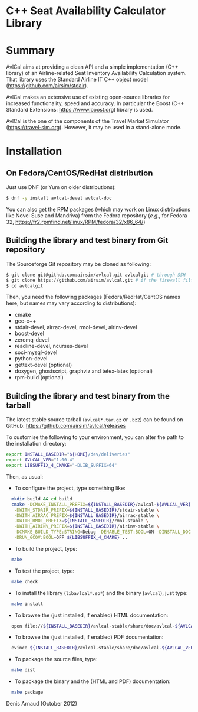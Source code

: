 C++ Seat Availability Calculator Library
========================================

# Summary
AvlCal aims at providing a clean API and a simple implementation
(C++ library) of an Airline-related Seat Inventory Availability
Calculation system. That library uses the Standard Airline IT
C++ object model (https://github.com/airsim/stdair).

AvlCal makes an extensive use of existing open-source libraries for
increased functionality, speed and accuracy. In particular the
Boost (C++ Standard Extensions: https://www.boost.org) library is used.

AvlCal is the one of the components of the Travel Market Simulator
(https://travel-sim.org). However, it may be used in a
stand-alone mode.

# Installation

## On Fedora/CentOS/RedHat distribution
Just use DNF (or Yum on older distributions):
```bash
$ dnf -y install avlcal-devel avlcal-doc
```

You can also get the RPM packages (which may work on Linux
distributions like Novel Suse and Mandriva) from the Fedora repository
(_e.g._, for Fedora 32, 
https://fr2.rpmfind.net/linux/RPM/fedora/32/x86_64/)


## Building the library and test binary from Git repository
The Sourceforge Git repository may be cloned as following:
```bash
$ git clone git@github.com:airsim/avlcal.git avlcalgit # through SSH
$ git clone https://github.com/airsim/avlcal.git # if the firewall filters SSH
$ cd avlcalgit
```

Then, you need the following packages (Fedora/RedHat/CentOS names here, 
but names may vary according to distributions):
  * cmake
  * gcc-c++
  * stdair-devel, airrac-devel, rmol-devel, airinv-devel
  * boost-devel
  * zeromq-devel
  * readline-devel, ncurses-devel
  * soci-mysql-devel
  * python-devel
  * gettext-devel (optional)
  * doxygen, ghostscript, graphviz and tetex-latex (optional)
  * rpm-build (optional)

## Building the library and test binary from the tarball
The latest stable source tarball (`avlcal*.tar.gz` or `.bz2`) can be found
on GitHub: https://github.com/airsim/avlcal/releases

To customise the following to your environment, you can alter the path
to the installation directory:
```bash
export INSTALL_BASEDIR="${HOME}/dev/deliveries"
export AVLCAL_VER="1.00.4"
export LIBSUFFIX_4_CMAKE="-DLIB_SUFFIX=64"
```

Then, as usual:
* To configure the project, type something like:
```bash
  mkdir build && cd build
  cmake -DCMAKE_INSTALL_PREFIX=${INSTALL_BASEDIR}/avlcal-${AVLCAL_VER} \
   -DWITH_STDAIR_PREFIX=${INSTALL_BASEDIR}/stdair-stable \
   -DWITH_AIRRAC_PREFIX=${INSTALL_BASEDIR}/airrac-stable \
   -DWITH_RMOL_PREFIX=${INSTALL_BASEDIR}/rmol-stable \
   -DWITH_AIRINV_PREFIX=${INSTALL_BASEDIR}/airinv-stable \
   -DCMAKE_BUILD_TYPE:STRING=Debug -DENABLE_TEST:BOOL=ON -DINSTALL_DOC:BOOL=ON \
   -DRUN_GCOV:BOOL=OFF ${LIBSUFFIX_4_CMAKE} ..
```
* To build the project, type:
```bash
  make
```
* To test the project, type:
```bash
  make check
```
* To install the library (`libavlcal*.so*`) and the binary (`avlcal`),
  just type:
``` bash
  make install
```
* To browse the (just installed, if enabled) HTML documentation:
```bash
  open file://${INSTALL_BASEDIR}/avlcal-stable/share/doc/avlcal-${AVLCAL_VER}/html/index.html
```
* To browse the (just installed, if enabled) PDF documentation:
```bash
  evince ${INSTALL_BASEDIR}/avlcal-stable/share/doc/avlcal-${AVLCAL_VER}/html/refman.pdf
```
* To package the source files, type:
```bash
  make dist
```
* To package the binary and the (HTML and PDF) documentation:
```bash
  make package
```

Denis Arnaud (October 2012)

